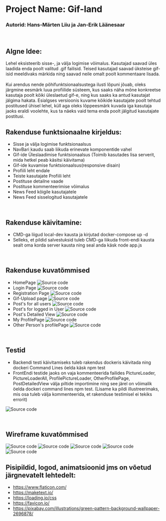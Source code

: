 # Project Name: Gif-land
### Autorid: Hans-Märten Liiu ja Jan-Erik Läänesaar
</br>

Algne Idee:
-------------

Lehel eksisteerib sisse-, ja välja logimise võimalus. Kasutajad saavad üles laadida enda poolt valitud .gif failisid. Teised kasutajad saavad üksteise gif-isid meeldivaks märkida ning saavad neile omalt poolt kommentaare lisada. 
<br />
<br />
Kui arendus nende põhifunktsionaalsustega ilusti lõpuni jõuab, oleks järgmine eesmärk luua profiilide süsteem, kus saaks näha mõne konkreetse kasutaja poolt kõiki üleslaetud gif-e, ning kus saaks ka antud kasutajat jälgima hakata. Esialgses versioonis kuvame kõikide kasutajate poolt tehtud postitused ühisel lehel, küll aga oleks lõppeesmärk kuvada iga kasutaja jaoks eraldi voolehte, kus ta näeks vaid tema enda poolt jälgitud kasutajate postitusi. 
</br>

## Rakenduse funktsionaalne kirjeldus:
* Sisse ja välja logimise funktsionaalsus
* NavBari kaudu saab liikuda erinevate komponentide vahel
* Gif-ide Üleslaadimise funktsionaalsus (Toimib kasutades lisa serverit, mida hetkel peab käsitsi käivitama)
* Gif-ide kuvamise funktsionaalsus(responsive disain)
* Profiili leht endale
* Teiste kasutajate Profiili leht
* Postituse detailne vaade
* Postituse kommenteerimise võimalus
* News Feed kõigile kasutajatele
* News Feed sisselogitud kasutajatele
</br>

## Rakenduse käivitamine:
* CMD-ga liigud local-dev kausta ja kirjutad	docker-compose up -d
* Selleks, et pildid salvestuksid tuleb CMD-ga liikuda front-endi kausta sealt oma korda server kausta ning seal anda käsk node app.js

</br>

## Rakenduse kuvatõmmised
* HomePage
![Source code](screenshots/Avaleht.png)
* Login Page
![Source code](screenshots/Login.png)
* Registration Page
![Source code](screenshots/Register.png)
* Gif-Upload page
![Source code](screenshots/Gif_Upload.png)
* Post's for all users
![Source code](screenshots/PostsAll.png)
* Post's for logged in User
![Source code](screenshots/Posts.png)
* Post's Detailed View
![Source code](screenshots/Comment.png)
* My ProfilePage
![Source code](screenshots/ProfilePage.png)
* Other Person's profilePage
![Source code](screenshots/OtherPersonsProfile.png)
</br>

## Testid
* Backendi testi käivitamiseks tuleb rakendus dockeris käivitada ning dockeri Command Lines öelda käsk npm test
* FrontEndi testide jaoks on vaja kommenteerida failides PictureLoader, PictureLoaderAll, ProfilePictureLoader, OtherProfilePage, PostDetailedView välja piltide importimine ning see järel on võimalik öelda dockeri command lines npm test. (Lisame ka pildi illustreerimaks, mis osa tuleb välja kommenteerida, et rakenduse testimisel ei tekiks errorit)

![Source code](screenshots/Test.png)

</br>


## Wireframe kuvatõmmised
![Source code](wireframes/register.jpg)
![Source code](wireframes/login.jpg)
![Source code](wireframes/feed.jpg)
![Source code](wireframes/profile.jpg)
![Source code](wireframes/comments.jpg)
</br>

## Pisipildid, logod, animatsioonid jms on võetud järgnevatelt lehtedelt:
* https://www.flaticon.com/
* https://maketext.io/
* https://loading.io/css
* https://favicon.io/
* https://pixabay.com/illustrations/green-pattern-background-wallpaper-2696878/




